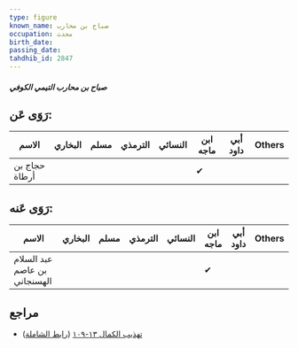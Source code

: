 ```yaml
---
type: figure
known_name: صباح بن محارب
occupation: محدث
birth_date:
passing_date:
tahdhib_id: 2847
---
```

##### صباح بن محارب التيمي الكوفي

## رَوَى عَن:
| الاسم         | البخاري | مسلم | الترمذي | النسائي | ابن ماجه | أبي داود | Others |
| ------------- | ------- | ---- | ------- | ------- | -------- | -------- | ------ |
| حجاج بن أرطاة |         |      |         |         | ✔        |          |        |
## رَوَى عَنه:
| الاسم                        | البخاري | مسلم | الترمذي | النسائي | ابن ماجه | أبي داود | Others |
| ---------------------------- | ------- | ---- | ------- | ------- | -------- | -------- | ------ |
| عبد السلام بن عاصم الهسنجاني |         |      |         |         | ✔        |          |        |
## مراجع
- [تهذيب الكمال ١٣-١٠٩](obsidian://open?vault=Tahdhib-al-Kamal&file=Figures/٢٨٤٧-صباح%20بن%20محارب%20التيمي%20الكوفي) ([رابط الشاملة](https://shamela.ws/book/3722/6490))